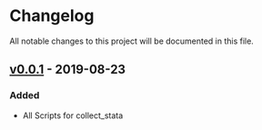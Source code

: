 # Changelog

All notable changes to this project will be documented in this file.

## [v0.0.1](https://github.com/ddionrails/collect_stata/releases/tag/v0.0.1) - 2019-08-23

### Added
- All Scripts for collect_stata
